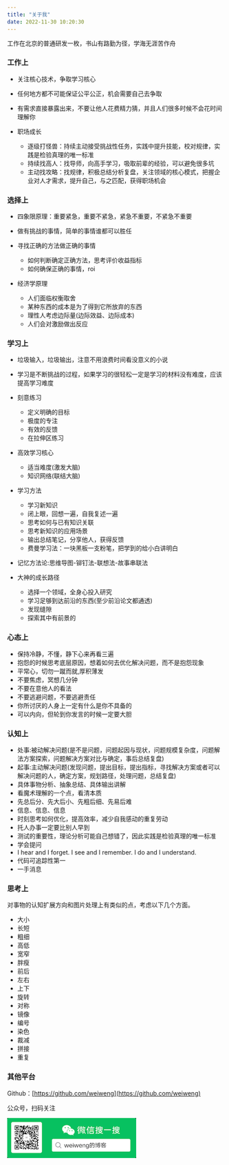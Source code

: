 ```yaml
---
title: "关于我"
date: 2022-11-30 10:20:30
---
```


工作在北京的普通研发一枚，书山有路勤为径，学海无涯苦作舟

### 工作上

- 关注核心技术，争取学习核心
- 任何地方都不可能保证公平公正，机会需要自己去争取
- 有需求直接暴露出来，不要让他人花费精力猜，并且人们很多时候不会花时间理解你
- 职场成长

  - 逐级打怪兽：持续主动接受挑战性任务，实践中提升技能，校对规律，实践是检验真理的唯一标准
  - 持续找高人：找导师，向高手学习，吸取前辈的经验，可以避免很多坑
  - 主动找攻略：找规律，积极总结分析复盘，关注领域的核心模式，把握企业对人才需求，提升自己，与之匹配，获得职场机会

### 选择上

- 四象限原理：重要紧急，重要不紧急，紧急不重要，不紧急不重要
- 做有挑战的事情，简单的事情谁都可以胜任
- 寻找正确的方法做正确的事情

  - 如何判断确定正确方法，思考评价收益指标
  - 如何确保正确的事情，roi
- 经济学原理

  - 人们面临权衡取舍
  - 某种东西的成本是为了得到它所放弃的东西
  - 理性人考虑边际量(边际效益、边际成本)
  - 人们会对激励做出反应

### 学习上

- 垃圾输入，垃圾输出，注意不用浪费时间看没意义的小说
- 学习是不断挑战的过程，如果学习的很轻松一定是学习的材料没有难度，应该提高学习难度
- 刻意练习

  - 定义明确的目标
  - 极度的专注
  - 有效的反馈
  - 在拉伸区练习

- 高效学习核心

  - 适当难度(激发大脑)
  - 知识网络(联结大脑)

- 学习方法 

  - 学习新知识
  - 闭上眼，回想一遍，自我复述一遍
  - 思考如何与已有知识关联
  - 思考新知识的应用场景
  - 输出总结笔记，分享他人，获得反馈
  - 费曼学习法：一块黑板一支粉笔，把学到的给小白讲明白

- 记忆方法论:思维导图-铆钉法-联想法-故事串联法
- 大神的成长路径

  - 选择一个领域，全身心投入研究
  - 学习足够到达前沿的东西(至少前沿论文都通透)
  - 发现缝隙
  - 探索其中有前景的

### 心态上

- 保持冷静，不懂，静下心来再看三遍
- 抱怨的时候思考底层原因，想着如何去优化解决问题，而不是抱怨现象
- 平常心，切勿一蹴而就,厚积薄发
- 不要焦虑，冥想几分钟
- 不要在意他人的看法
- 不要逃避问题，不要逃避责任
- 你所讨厌的人身上一定有什么是你不具备的
- 可以内向，但轮到你发言的时候一定要大胆

### 认知上

- 处事:被动解决问题(是不是问题，问题起因与现状，问题规模复杂度，问题解法方案探索，问题解决方案对比与确定，事后总结复盘)
- 起事:主动解决问题(发现问题，提出目标，提出指标，寻找解决方案或者可以解决问题的人，确定方案，规划路径，处理问题，总结复盘)
- 具体事物分析、抽象总结、具体输出讲解
- 看魔术理解的一个点，看清本质
- 先总后分、先大后小、先粗后细、先易后难
- 信息、信息、信息
- 时刻思考如何优化，提高效率，减少自我感动的重复劳动
- 托人办事一定要比别人早到
- 测试的重要性，理论分析可能自己想错了，因此实践是检验真理的唯一标准
- 学会提问
- I hear and I forget. I see and I remember. I do and I understand. 
- 代码可追踪性第一
- 一手消息

### 思考上

对事物的认知扩展方向和图片处理上有类似的点，考虑以下几个方面。

- 大小
- 长短
- 粗细
- 高低
- 宽窄
- 胖瘦
- 前后
- 左右
- 上下
- 旋转
- 对称
- 镜像
- 编号
- 染色
- 裁减
- 拼接
- 重复

### 其他平台
Github：[https://github.com/weiweng](https://github.com/weiweng)

公众号，扫码关注

![扫码关注](weixin.png)

<!--![扫码关注](weixin1.png) -->